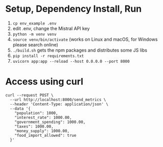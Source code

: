 # Setup, Dependency Install, Run
1. `cp env_example .env`
2. edit .env, change the Mistral API key
3. `python -m venv venv`
4. `source venv/bin/activate` (works on Linux and macOS, for Windows please search online)
5. `./build.sh` gets the npm packages and distributes some JS libs
6. `pip install -r requirements.txt`
7. `uvicorn app:app --reload --host 0.0.0.0 --port 8000`

# Access using curl
```
curl --request POST \
  --url http://localhost:8000/send_metrics \
  --header 'Content-Type: application/json' \
  --data '{
    "population": 1000,
    "interest_rate": 1000.00,
    "government_spending": 1000.00,
    "taxes": 1000.00,
    "money_supply": 1000.00,
    "food_import_allowed": true
  }'
```